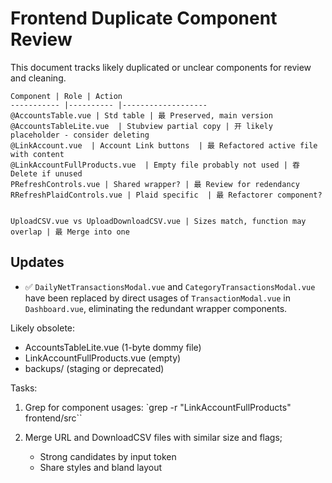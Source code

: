 # Frontend Duplicate Component Review 

This document tracks likely duplicated or unclear components for review and cleaning.


```text
Component | Role | Action
----------- |---------- |-------------------
@AccountsTable.vue | Std table | 最 Preserved, main version
@AccountsTableLite.vue  | Stubview partial copy | 开 likely placeholder - consider deleting
@LinkAccount.vue  | Account Link buttons  | 最 Refactored active file with content
@LinkAccountFullProducts.vue  | Empty file probably not used | 昋 Delete if unused
PRefreshControls.vue | Shared wrapper? | 最 Review for redendancy
RRefreshPlaidControls.vue | Plaid specific  | 最 Refactorer component?


UploadCSV.vue vs UploadDownloadCSV.vue | Sizes match, function may overlap | 最 Merge into one
```

## Updates

- ✅ `DailyNetTransactionsModal.vue` and `CategoryTransactionsModal.vue` have been replaced by direct usages of
  `TransactionModal.vue` in `Dashboard.vue`, eliminating the redundant wrapper components.

Likely obsolete:
 - AccountsTableLite.vue (1-byte dommy file)
 - LinkAccountFullProducts.vue (empty)
 - backups/ (staging or deprecated)


Tasks:
 1. Grep for component usages:
    `grep -r "LinkAccountFullProducts" frontend/src``

 2. Merge URL and DownloadCSV files with similar size and flags;
    - Strong candidates by input token
    - Share styles and bland layout


       